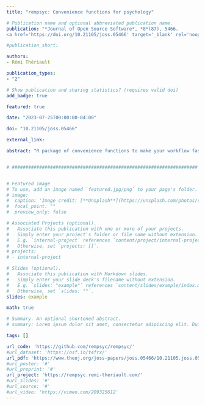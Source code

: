 ```yaml
---
title: "rempsyc: Convenience functions for psychology"

# Publication name and optional abbreviated publication name.
publication: "*Journal of Open Source Software*, *8*(87), 5466. 
<a href='https://doi.org/10.21105/joss.05466' target='_blank' rel='noopener noreferrer'>doi.org/10.21105/joss.05466</a>"

#publication_short: 

authors:
- Rémi Thériault

publication_types:
- "2"

# Show publication and sharing statistics? (requires valid doi)
add_badge: true

featured: true

date: "2023-07-25T00:00:00-04:00"

doi: "10.21105/joss.05466"

external_link: 

abstract: "R package of convenience functions to make your workflow faster and easier. Easily customizable plots (via *ggplot2*), nice APA tables exportable to Word (via *flextable*), easily run statistical tests or check assumptions, and automatize various other tasks. Mostly geared at researchers in the psychological sciences."


# ####################################################################


# Featured image
# To use, add an image named `featured.jpg/png` to your page's folder. 
# image:
#  caption: 'Image credit: [**Unsplash**](https://unsplash.com/photos/s9CC2SKySJM)'
#  focal_point: ""
#  preview_only: false

# Associated Projects (optional).
#   Associate this publication with one or more of your projects.
#   Simply enter your project's folder or file name without extension.
#   E.g. `internal-project` references `content/project/internal-project/index.md`.
#   Otherwise, set `projects: []`.
# projects:
# - internal-project

# Slides (optional).
#   Associate this publication with Markdown slides.
#   Simply enter your slide deck's filename without extension.
#   E.g. `slides: "example"` references `content/slides/example/index.md`.
#   Otherwise, set `slides: ""`.
slides: example

math: true

# Summary. An optional shortened abstract.
# summary: Lorem ipsum dolor sit amet, consectetur adipiscing elit. Duis posuere tellus ac convallis placerat. Proin tincidunt magna sed ex sollicitudin condimentum.

tags: []

url_code: 'https://github.com/rempsyc/rempsyc/'
#url_dataset: 'https://osf.io/t4frx/'
url_pdf: 'https://www.theoj.org/joss-papers/joss.05466/10.21105.joss.05466.pdf'
#url_poster: '#'
#url_preprint: '#'
url_project: 'https://rempsyc.remi-theriault.com/'
#url_slides: '#'
#url_source: '#'
#url_video: 'https://vimeo.com/209325612'
---
```

